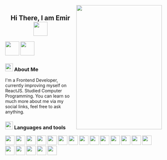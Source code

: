 
<img align="right" height="400" width="275" src="https://i.giphy.com/media/SvGFA2WF9IP0WjmzvE/giphy.gif"/>
<!--
 [GIF Sources]
 <img src="https://i.giphy.com/media/dz6NpfESnqqcnJH1MY/giphy.gif"/>
 <img src="https://i.giphy.com/media/WPtWaxuzyf5awJYb3m/giphy.gif"/>
 <img src="https://i.giphy.com/media/SvGFA2WF9IP0WjmzvE/giphy.gif"/>
 -->

<h2 align="center">Hi There, I am <b>Emir <img src="https://emojis.slackmojis.com/emojis/images/1643514983/10096/laptop_parrot.gif?1643514983" width=45 height=45></b></h2>
<a href="https://www.linkedin.com/in/emirmorgan/"><img width=45 height=45 src="https://img.icons8.com/color/48/000000/linkedin.png"></a>
<a href="https://www.twitter.com/emirmrg"><img width=45 height=45 src="https://img.icons8.com/fluency/48/000000/twitter.png"></a>
<!-- <a href="mailto:"><img width=45 height=45 src="https://img.icons8.com/color/48/000000/apple-mail.png"></a> -->

<h3><img src="https://emojis.slackmojis.com/emojis/images/1643514719/7248/baby-yoda-soup.gif?1643514719" width=25 height=25>  About Me</h3>
<p>
  I'm a Frontend Developer, currently improving myself on ReactJS. Studied Computer Programming. You can learn so much more about me via my social links, feel free to ask anything.
</p>

<h3><img src="https://emojis.slackmojis.com/emojis/images/1643514738/7421/typingcat.gif?1643514738" width=25 height=25> Languages and tools</h3>
<code><img height="30" src="https://img.icons8.com/color/48/000000/html-5--v1.png"/></code>
<code><img height="30" src="https://img.icons8.com/color/48/000000/css3.png"></code>
<code><img height="30" src="https://img.icons8.com/color/48/000000/javascript--v1.png"></code>
<code><img height="30" src="https://img.icons8.com/ultraviolet/40/000000/react--v1.png"/></code>
<code><img height="30" src="https://img.icons8.com/color/48/000000/redux.png""/></code>
<code><img height="30" src="https://img.icons8.com/color/48/000000/material-ui.png"/></code>
<code><img height="30" src="https://img.icons8.com/color/48/000000/bootstrap.png"></code>
<code><img height="30" src="https://img.icons8.com/color/48/000000/tailwindcss.png"></code>
<code><img height="30" src="https://img.icons8.com/color/48/000000/sass.png"></code>
<code><img height="30" src="https://img.icons8.com/dusk/64/000000/php-logo.png"></code>
<code><img height="30" src="https://img.icons8.com/color/48/000000/mysql-logo.png"></code>
<code><img height="30" src="https://img.icons8.com/color/48/000000/c-sharp-logo-2.png"></code>
<code><img height="30" src="https://img.icons8.com/color/48/000000/visual-studio--v2.png"></code>
<code><img height="30" src="https://img.icons8.com/color/48/000000/visual-studio-code-2019.png"></code>
<code><img height="30" src="https://img.icons8.com/color/96/firebase.png"></code>
<code><img height="30" src="https://img.icons8.com/color/48/000000/git.png"></code>
<code><img height="30" src="https://img.icons8.com/fluency/48/000000/docker.png"></code>
<code><img height="30" src="https://img.icons8.com/color/48/000000/figma--v1.png"></code>
<code><img height="30" src="https://uxwing.com/wp-content/themes/uxwing/download/brands-and-social-media/postman-icon.png"></code>

<br>
<br>
